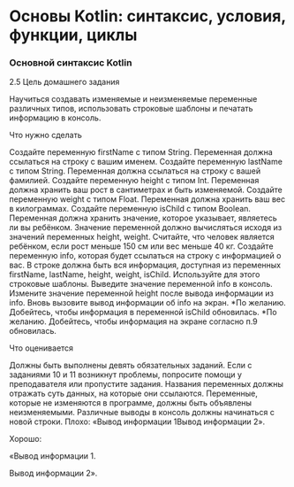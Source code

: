 # Основы Kotlin: синтаксис, условия, функции, циклы
### Основной синтаксис Kotlin
2.5
Цель домашнего задания

Научиться создавать изменяемые и неизменяемые переменные различных типов, использовать строковые шаблоны и печатать информацию в консоль.



Что нужно сделать

Создайте переменную firstName с типом String. Переменная должна ссылаться на строку с вашим именем.
Создайте переменную lastName с типом String. Переменная должна ссылаться на строку с вашей фамилией.
Создайте переменную height с типом Int. Переменная должна хранить ваш рост в сантиметрах и быть изменяемой.
Создайте переменную weight с типом Float. Переменная должна хранить ваш вес в килограммах.
Создайте переменную isChild с типом Boolean. Переменная должна хранить значение, которое указывает, являетесь ли вы ребёнком. Значение переменной должно вычисляться исходя из значений переменных height, weight. Считайте, что человек является ребёнком, если рост меньше 150 см или вес меньше 40 кг.
Создайте переменную info, которая будет ссылаться на строку с информацией о вас. В строке должна быть вся информация, доступная из переменных firstName, lastName, height, weight, isChild. Используйте для этого строковые шаблоны.
Выведите значение переменной info в консоль.
Измените значение переменной height после вывода информации из info.
Вновь вызовите вывод информации об info на экран.
*По желанию. Добейтесь, чтобы информация в переменной isChild обновилась.
*По желанию. Добейтесь, чтобы информация на экране согласно п.9 обновилась.


Что оценивается

Должны быть выполнены девять обязательных заданий. 
Если с заданиями 10 и 11 возникнут проблемы, попросите помощи у преподавателя или пропустите задания.
Названия переменных должны отражать суть данных, на которые они ссылаются.
Переменные, которые не изменяются в программе, должны быть объявлены неизменяемыми.
Различные выводы в консоль должны начинаться с новой строки.
Плохо: «Вывод информации 1Вывод информации 2».

Хорошо:

«Вывод информации 1.

Вывод информации 2».

